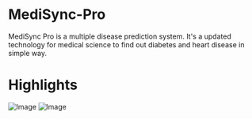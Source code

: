 # MediSync-Pro
MediSync Pro is a multiple disease prediction system. It's a updated technology for medical science to find out diabetes and heart disease in simple way.

# Highlights
![Image](https://github.com/user-attachments/assets/d371ac05-1588-4a65-b6d5-3767673268dd)
![Image](https://github.com/user-attachments/assets/6613097a-21df-4526-9bd2-b0471be5564e)
